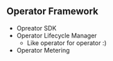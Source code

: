 ## Operator Framework
- Opreator SDK
- Operator Lifecycle Manager
  - Like operator for operator :)
- Operator Metering

